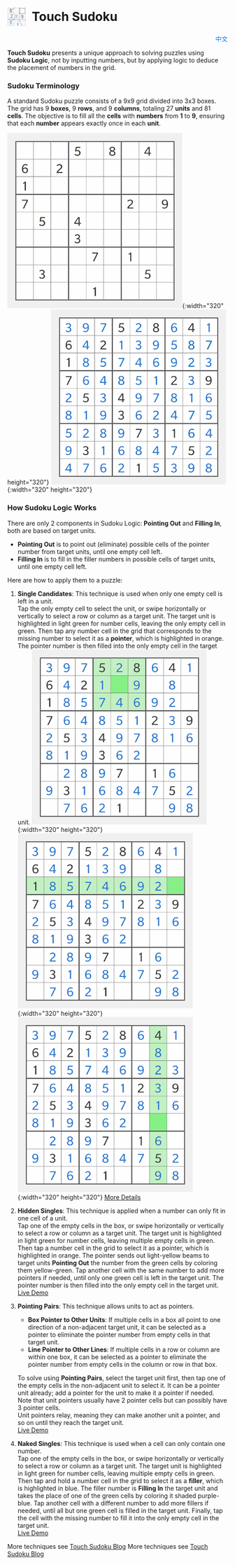 # <div style="display: flex; align-items: center;"><img src="favicon-32x32.png" alt="Touch Sudoku" style="height: 1.5em; margin-right: 0.5em;"> Touch Sudoku</div>

<div style="text-align: right; margin-top: 10px;">
    <a href="README-zh.md" style="text-decoration: none; color: #007bff;">中文</a>
</div>

**Touch Sudoku** presents a unique approach to solving puzzles using **Sudoku Logic**, not by inputting numbers, but by applying logic to deduce the placement of numbers in the grid.

### Sudoku Terminology
A standard Sudoku puzzle consists of a 9x9 grid divided into 3x3 boxes. The grid has 9 **boxes**, 9 **rows**, and 9 **columns**, totaling 27 **units** and 81 **cells**. The objective is to fill all the **cells** with **numbers** from **1** to **9**, ensuring that each **number** appears exactly once in each **unit**.

![Sudoku Grid](blog/img/IMG_20160331_175942.png){:width="320" height="320"}
![Sudoku Solved](blog/img/IMG_20160331_180421.png){:width="320" height="320"}

### How Sudoku Logic Works
There are only 2 components in Sudoku Logic: **Pointing Out** and **Filling In**, both are based on target units.
- **Pointing Out** is to point out (eliminate) possible cells of the pointer number from target units, until one empty cell left.
- **Filling In** is to fill in the filler numbers in possible cells of target units, until one empty cell left.

Here are how to apply them to a puzzle:

1. **Single Candidates**: This technique is used when only one empty cell is left in a unit.<br/>
   Tap the only empty cell to select the unit, or swipe horizontally or vertically to select a row or column as a target unit. The target unit is highlighted in light green for number cells, leaving the only empty cell in green. Then tap any number cell in the grid that corresponds to the missing number to select it as a **pointer**, which is highlighted in orange. The pointer number is then filled into the only empty cell in the target unit.
   ![Single Candidates in Box](blog/img/IMG_20160331_180232.png){:width="320" height="320"}
   ![Single Candidates in Row](blog/img/IMG_20160331_180336.png){:width="320" height="320"}
   ![Single Candidates in Column](blog/img/IMG_20160331_180405.png){:width="320" height="320"}
   [More Details](https://touchsudoku.github.io/blog/en/sudoku-rules-and-terminologies.html)
   &nbsp;

2. **Hidden Singles**: This technique is applied when a number can only fit in one cell of a unit.<br/>
   Tap one of the empty cells in the box, or swipe horizontally or vertically to select a row or column as a target unit. The target unit is highlighted in light green for number cells, leaving multiple empty cells in green. Then tap a number cell in the grid to select it as a pointer, which is highlighted in orange. The pointer sends out light-yellow beams to target units **Pointing Out** the number from the green cells by coloring them yellow-green. Tap another cell with the same number to add more pointers if needed, until only one green cell is left in the target unit. The pointer number is then filled into the only empty cell in the target unit.
   <br/>
   [Live Demo](https://touchsudoku.github.io/blog/en/sudoku-technique-no1-pointing-out-easy-level.html)
   &nbsp;

3. **Pointing Pairs**: This technique allows units to act as pointers.<br/>
   - **Box Pointer to Other Units**: If multiple cells in a box all point to one direction of a non-adjacent target unit, it can be selected as a pointer to eliminate the pointer number from empty cells in that target unit.
   - **Line Pointer to Other Lines**: If multiple cells in a row or column are within one box, it can be selected as a pointer to eliminate the pointer number from empty cells in the column or row in that box.

   To solve using **Pointing Pairs**, select the target unit first, then tap one of the empty cells in the non-adjacent unit to select it. It can be a pointer unit already; add a pointer for the unit to make it a pointer if needed.<br/>
   Note that unit pointers usually have 2 pointer cells but can possibly have 3 pointer cells.<br/>
   Unit pointers relay, meaning they can make another unit a pointer, and so on until they reach the target unit.
   <br/>
   [Live Demo](https://touchsudoku.github.io/blog/en/sudoku-technique-no2-pointing-out-medium-level.html)
   &nbsp;

4. **Naked Singles**: This technique is used when a cell can only contain one number.<br/>
   Tap one of the empty cells in the box, or swipe horizontally or vertically to select a row or column as a target unit. The target unit is highlighted in light green for number cells, leaving multiple empty cells in green. Then tap and hold a number cell in the grid to select it as a **filler**, which is highlighted in blue. The filler number is **Filling In** the target unit and takes the place of one of the green cells by coloring it shaded purple-blue. Tap another cell with a different number to add more fillers if needed, until all but one green cell is filled in the target unit. Finally, tap the cell with the missing number to fill it into the only empty cell in the target unit.
   <br/>
   [Live Demo](https://touchsudoku.github.io/blog/en/sudoku-technique-no3-fitting-in-medium-level.html)
   &nbsp;

More techniques see [Touch Sudoku Blog](https://touchsudoku.github.io/blog/en/)
More techniques see [Touch Sudoku Blog](https://touchsudoku.github.io/blog/en/)


<!-- [Touch Sudoku Download](https://play.google.com/store/apps/details?id=com.touchsudoku.app) -->

<!-- [BlogSpot](http://touchsudoku.blogspot.com/) -->
